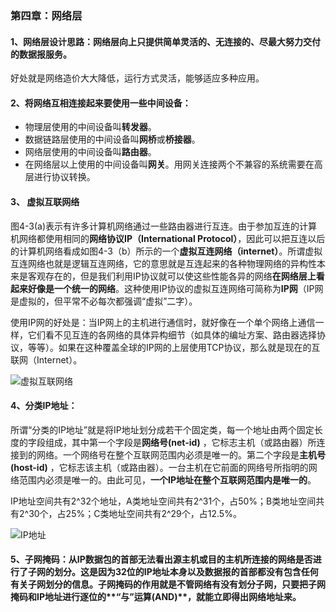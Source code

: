 ### 第四章：网络层

#### 1、网络层设计思路：网络层向上只提供简单灵活的、无连接的、尽最大努力交付的数据报服务。

   好处就是网络造价大大降低，运行方式灵活，能够适应多种应用。
     
#### 2、将网络互相连接起来要使用一些中间设备：
 
  - 物理层使用的中间设备叫**转发器**。
  - 数据链路层使用的中间设备叫**网桥**或**桥接器**。
  - 网络层使用的中间设备叫**路由器**。
  - 在网络层以上使用的中间设备叫**网关**。用网关连接两个不兼容的系统需要在高层进行协议转换。

#### 3、 虚拟互联网络

   图4-3(a)表示有许多计算机网络通过一些路由器进行互连。由于参加互连的计算机网络都使用相同的**网络协议IP（International Protocol）**，因此可以把互连以后的计算机网络看成如图4-3（b）所示的一个**虚拟互连网络（internet）**。所谓虚拟互连网络也就是逻辑互连网络，它的意思就是互连起来的各种物理网络的异构性本来是客观存在的，但是我们利用IP协议就可以使这些性能各异的网络**在网络层上看起来好像是一个统一的网络**。这种使用IP协议的虚拟互连网络可简称为**IP网**（IP网是虚拟的，但平常不必每次都强调“虚拟”二字）。
    
   使用IP网的好处是：当IP网上的主机进行通信时，就好像在一个单个网络上通信一样，它们看不见互连的各网络的具体异构细节（如具体的编址方案、路由器选择协议，等等）。如果在这种覆盖全球的IP网的上层使用TCP协议，那么就是现在的互联网（Internet）。   
   
![虚拟互联网络](https://github.com/chen-eugene/Interview/blob/master/image/84734854472343465496.png)


#### 4、分类IP地址：

   所谓“分类的IP地址”就是将IP地址划分成若干个固定类，每一个地址由两个固定长度的字段组成，其中第一个字段是**网络号(net-id)** ，它标志主机（或路由器）所连接到的网络。一个网络号在整个互联网范围内必须是唯一的。第二个字段是**主机号(host-id)** ，它标志该主机（或路由器）。一台主机在它前面的网络号所指明的网络范围内必须是唯一的。由此可见，**一个IP地址在整个互联网范围内是唯一的**。 
 
  IP地址空间共有2^32个地址，A类地址空间共有2^31个，占50%；B类地址空间共有2^30个，占25%；C类地址空间共有2^29个，占12.5%。
 
 ![IP地址](https://github.com/chen-eugene/Interview/blob/master/image/weurudsoifj.png)
 
#### 5、子网掩码：从IP数据包的首部无法看出源主机或目的主机所连接的网络是否进行了子网的划分。这是因为32位的IP地址本身以及数据报的首部都没有包含任何有关子网划分的信息。子网掩码的作用就是不管网络有没有划分子网，只要把子网掩码和IP地址进行逐位的**“与”运算(AND)**，就能立即得出网络地址来。

 


